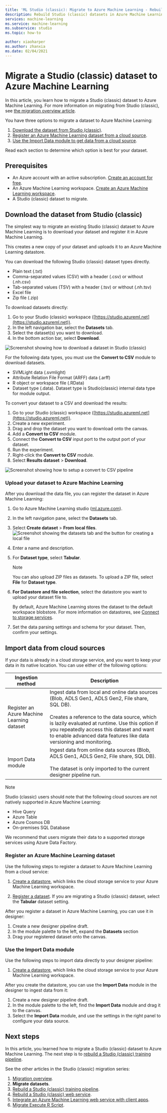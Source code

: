 ```yaml
---
title: 'ML Studio (classic): Migrate to Azure Machine Learning - Rebuild dataset'
description: Rebuild Studio (classic) datasets in Azure Machine Learning designer
services: machine-learning
ms.service: machine-learning
ms.subservice: studio
ms.topic: how-to

author: xiaoharper
ms.author: zhanxia
ms.date: 02/04/2021
---
```


# Migrate a Studio (classic) dataset to Azure Machine Learning

In this article, you learn how to migrate a Studio (classic) dataset to Azure Machine Learning. For more information on migrating from Studio (classic), see [the migration overview article](migrate-overview.md).

You have three options to migrate a dataset to Azure Machine Learning:

1.  [Download the dataset from Studio (classic)](#download-the-dataset-from-studio-classic).
1.  [Register an Azure Machine Learning dataset from a cloud source](#import-data-from-cloud-sources).
1.  [Use the Import Data module to get data from a cloud source](#import-data-from-cloud-sources).

Read each section to determine which option is best for your dataset.

## Prerequisites

- An Azure account with an active subscription. [Create an account for free](https://azure.microsoft.com/free/?WT.mc_id=A261C142F).
- An Azure Machine Learning workspace. [Create an Azure Machine Learning workspace](../how-to-manage-workspace.md#create-a-workspace).
- A Studio (classic) dataset to migrate.


## Download the dataset from Studio (classic)

The simplest way to migrate an existing Studio (classic) dataset to Azure Machine Learning is to download your dataset and register it in Azure Machine Learning.

This creates a new copy of your dataset and uploads it to an Azure Machine Learning datastore.

You can download the following Studio (classic) dataset types directly.

* Plain text (.txt)
* Comma-separated values (CSV) with a header (.csv) or without (.nh.csv)
* Tab-separated values (TSV) with a header (.tsv) or without (.nh.tsv)
* Excel file
* Zip file (.zip)

To download datasets directly:
1. Go to your Studio (classic) workspace ([https://studio.azureml.net](https://studio.azureml.net)).
1. In the left navigation bar, select the **Datasets** tab.
1. Select the dataset(s) you want to download.
1. In the bottom action bar, select **Download**.

![Screenshot showing how to download a dataset in Studio (classic)](./media/migrate-register-dataset/download-dataset.png)

For the following data types, you must use the **Convert to CSV** module to download datasets.

* SVMLight data (.svmlight) 
* Attribute Relation File Format (ARFF) data (.arff) 
* R object or workspace file (.RData)
* Dataset type (.data). Dataset type is  Studio(classic) internal data type for module output.

To convert your dataset to a CSV and download the results:

1. Go to your Studio (classic) workspace ([https://studio.azureml.net](https://studio.azureml.net)).
1. Create a new experiment.
1. Drag and drop the dataset you want to download onto the canvas.
1. Add a **Convert to CSV** module.
1. Connect the **Convert to CSV** input port to the output port of your dataset.
1. Run the experiment.
1. Right-click the **Convert to CSV** module.
1. Select **Results dataset** > **Download**.

![Screenshot showing how to setup a convert to CSV pipeline](./media/migrate-register-dataset/csv-download-dataset.png)

### Upload your dataset to Azure Machine Learning

After you download the data file, you can register the dataset in Azure Machine Learning:

1. Go to Azure Machine Learning studio ([ml.azure.com](https://ml.azure.com)).
1. In the left navigation pane, select the **Datasets** tab.
1. Select **Create dataset** > **From local files**.
    ![Screenshot showing the datasets tab and the button for creating a local file](./media/migrate-register-dataset/register-dataset.png)
1. Enter a name and description.
1. For **Dataset type**, select **Tabular**.

    > [!NOTE]
    > You can also upload ZIP files as datasets. To upload a ZIP file, select **File** for **Dataset type**.

1. **For Datastore and file selection**, select the datastore you want to upload your dataset file to.

    By default, Azure Machine Learning stores the dataset to the default workspace blobstore. For more information on datastores, see [Connect to storage services](../how-to-access-data.md).

1. Set the data parsing settings and schema for your dataset. Then, confirm your settings.

## Import data from cloud sources

If your data is already in a cloud storage service, and you want to keep your data in its native location. You can use either of the following options:

|Ingestion method|Description|
|---| --- |
|Register an Azure Machine Learning dataset|Ingest data from local and online data sources (Blob, ADLS Gen1, ADLS Gen2, File share, SQL DB). <br><br>Creates a reference to the data source, which is lazily evaluated at runtime. Use this option if you repeatedly access this dataset and want to enable advanced data features like data versioning and monitoring.
|Import Data module|Ingest data from online data sources (Blob, ADLS Gen1, ADLS Gen2, File share, SQL DB). <br><br> The dataset is only imported to the current designer pipeline run.


>[!Note]
> Studio (classic) users should note that the following cloud sources are not natively supported in Azure Machine Learning:
> - Hive Query
> - Azure Table
> - Azure Cosmos DB
> - On-premises SQL Database
>
> We recommend that users migrate their data to a supported storage services using Azure Data Factory.  

### Register an Azure Machine Learning dataset

Use the following steps to register a dataset to Azure Machine Learning from a cloud service: 

1. [Create a datastore](../how-to-connect-data-ui.md#create-datastores), which links the cloud storage service to your Azure Machine Learning workspace. 

1. [Register a dataset](../how-to-connect-data-ui.md#create-datasets). If you are migrating a Studio (classic) dataset, select the **Tabular** dataset setting.

After you register a dataset in Azure Machine Learning, you can use it in designer:
 
1. Create a new designer pipeline draft.
1. In the module palette to the left, expand the **Datasets** section
1. Drag your registered dataset onto the canvas. 

### Use the Import Data module

Use the following steps to import data directly to your designer pipeline:

1. [Create a datastore](https://github.com/MicrosoftDocs/azure-docs-pr/blob/master/articles/machine-learning/how-to-connect-data-ui.md#create-datastores), which links the cloud storage service to your Azure Machine Learning workspace. 

After you create the datastore, you can use the **Import Data** module in the designer to ingest data from it:

1. Create a new designer pipeline draft.
1. In the module palette to the left, find the **Import Data** module and drag it to the canvas.
1. Select the **Import Data** module, and use the settings in the right panel to configure your data source.

## Next steps

In this article, you learned how to migrate a Studio (classic) dataset to Azure Machine Learning. The next step is to [rebuild a Studio (classic) training pipeline](migrate-rebuild-experiment.md).


See the other articles in the Studio (classic) migration series:

1. [Migration overview](migrate-overview.md).
1. **Migrate datasets**.
1. [Rebuild a Studio (classic) training pipeline](migrate-rebuild-experiment.md).
1. [Rebuild a Studio (classic) web service](migrate-rebuild-web-service.md).
1. [Integrate an Azure Machine Learning web service with client apps](migrate-rebuild-integrate-with-client-app.md).
1. [Migrate Execute R Script](migrate-execute-r-script.md).
